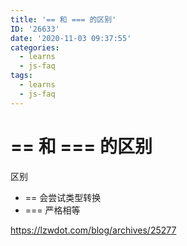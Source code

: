```yaml
---
title: '== 和 === 的区别'
ID: '26633'
date: '2020-11-03 09:37:55'
categories:
  - learns
  - js-faq
tags:
  - learns
  - js-faq
---
```


# == 和 === 的区别

区别

- \== 会尝试类型转换
- \=== 严格相等

https://lzwdot.com/blog/archives/25277
 
 
 
